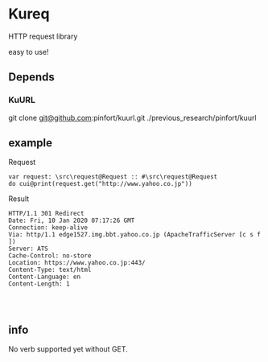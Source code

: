 # Kureq
HTTP request library

easy to use!

## Depends
### KuURL
git clone git@github.com:pinfort/kuurl.git ./previous_research/pinfort/kuurl

## example

Request

```
var request: \src\request@Request :: #\src\request@Request
do cui@print(request.get("http://www.yahoo.co.jp"))
```

Result

```
HTTP/1.1 301 Redirect
Date: Fri, 10 Jan 2020 07:17:26 GMT
Connection: keep-alive
Via: http/1.1 edge1527.img.bbt.yahoo.co.jp (ApacheTrafficServer [c s f ])
Server: ATS
Cache-Control: no-store
Location: https://www.yahoo.co.jp:443/
Content-Type: text/html
Content-Language: en
Content-Length: 1




```

## info
No verb supported yet without GET.
